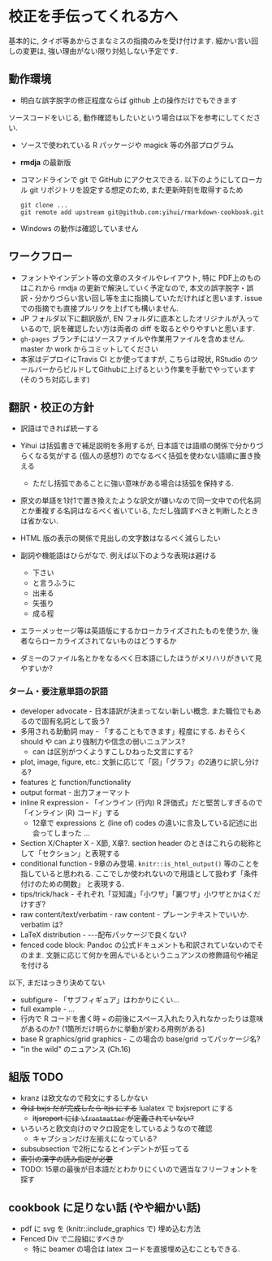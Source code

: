 # 校正を手伝ってくれる方へ

基本的に, タイポ等あからさまなミスの指摘のみを受け付けます. 細かい言い回しの変更は, 強い理由がない限り対処しない予定です.

## 動作環境

* 明白な誤字脱字の修正程度ならば github 上の操作だけでもできます

ソースコードをいじる, 動作確認もしたいという場合は以下を参考にしてください.

* ソースで使われている R パッケージや magick 等の外部プログラム
* **rmdja** の最新版
* コマンドラインで git で GitHub にアクセスできる. 以下のようにしてローカル git リポジトリを設定する想定のため, また更新時刻を取得するため 
  
  ```
  git clone ...
  git remote add upstream git@github.com:yihui/rmarkdown-cookbook.git
  ```

* Windows の動作は確認していません


## ワークフロー

* フォントやインデント等の文章のスタイルやレイアウト, 特に PDF上のものはこれから rmdja の更新で解決していく予定なので, 本文の誤字脱字・誤訳・分かりづらい言い回し等を主に指摘していただければと思います. issue での指摘でも直接プルリクを上げても構いません.
* JP フォルダ以下に翻訳版が, EN フォルダに底本としたオリジナルが入っているので, 訳を確認したい方は両者の diff を取るとやりやすいと思います.
* `gh-pages` ブランチにはソースファイルや作業用ファイルを含めません. master か work からコミットしてください
* 本家はデプロイにTravis CI とか使ってますが, こちらは現状, RStudio のツールバーからビルドしてGithubに上げるという作業を手動でやっています (そのうち対応します)


## 翻訳・校正の方針

* 訳語はできれば統一する
* Yihui は括弧書きで補足説明を多用するが, 日本語では語順の関係で分かりづらくなる気がする (個人の感想?) のでなるべく括弧を使わない語順に置き換える
  * ただし括弧であることに強い意味がある場合は括弧を保持する.
* 原文の単語を1対1で置き換えたような訳文が嫌いなので同一文中での代名詞とか重複する名詞はなるべく省いている, ただし強調すべきと判断したときは省かない.
* HTML 版の表示の関係で見出しの文字数はなるべく減らしたい
* 副詞や機能語はひらがなで. 例えば以下のような表現は避ける
  * 下さい
  * と言うふうに
  * 出来る
  * 矢張り
  * 成る程

* エラーメッセージ等は英語版にするかローカライズされたものを使うか, 後者ならローカライズされてないものはどうするか
* ダミーのファイル名とかをなるべく日本語にしたほうがメリハリがきいて見やすいか?

### ターム・要注意単語の訳語

* developer advocate - 日本語訳が決まってない新しい概念. また職位でもあるので固有名詞として扱う?
* 多用される助動詞 may - 「することもできます」程度にする. おそらく should や can より強制力や信念の弱いニュアンス?
  * can は区別がつくようすこしひねった文言にする?
* plot, image, figure, etc.: 文脈に応じて「図」「グラフ」の2通りに訳し分ける?
* features と function/functionality
* output format - 出力フォーマット
* inline R expression - 「インライン (行内) R 評価式」だと堅苦しすぎるので「インライン (R) コード」する
  * 12章で expressions と (line of) codes の違いに言及している記述に出会ってしまった ...
* Section X/Chapter X - X節, X章?. section header のときはこれらの総称として「セクション」と表現する
* conditional function - 9章のみ登場. `knitr::is_html_output()` 等のことを指していると思われる. ここでしか使われないので用語として扱わず「条件付けのための関数」 と表現する.
* tips/trick/hack - それぞれ「豆知識」「小ワザ」「裏ワザ」小ワザとかはくだけすぎ?
* raw content/text/verbatim - raw content - プレーンテキストでいいか. verbatim は?
* LaTeX distribution - ---配布パッケージで良くない?
* fenced code block: Pandoc の公式ドキュメントも和訳されていないのでそのまま. 文脈に応じて何かを囲んでいるというニュアンスの修飾語句や補足を付ける

以下, まだはっきり決めてない

* subfigure - 「サブフィギュア」はわかりにくい...
* full example - ...
* 行内で R コードを書く時 `=` の前後にスペース入れたり入れなかったりは意味があるのか? (1箇所だけ明らかに挙動が変わる用例がある)
* base R graphics/grid graphics - この場合の base/grid ってパッケージ名?
* "in the wild" のニュアンス (Ch.16)

## 組版 TODO

* kranz は欧文なので和文にするしかない
* ~~今は bxjs だが完成したら ltjs にする~~ lualatex で bxjsreport にする
  * ~~ltjsreport には `\frontmatter` が定義されていない?~~
* いろいろと欧文向けのマクロ設定をしているようなので確認
  * キャプションだけ左揃えになっている?
* subsubsection で2桁になるとインデントが狂ってる
* ~~索引の漢字の読み指定が必要~~
* TODO: 15章の最後が日本語だとわかりにくいので適当なフリーフォントを探す

## cookbook に足りない話 (やや細かい話)

* pdf に svg を (knitr::include_graphics で) 埋め込む方法
* Fenced Div で二段組にすべきか
  + 特に beamer の場合は latex コードを直接埋め込むこともできる.  
